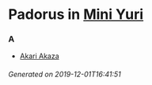 # Padorus in [Mini Yuri](https://myanimelist.net/anime/40369/Mini_Yuri)

### A
* [Akari Akaza](https://github.com/shadow578/Padoru-Padoru/blob/master/table-of-contents/characters/AkariAkaza.md)

###### Generated on 2019-12-01T16:41:51
